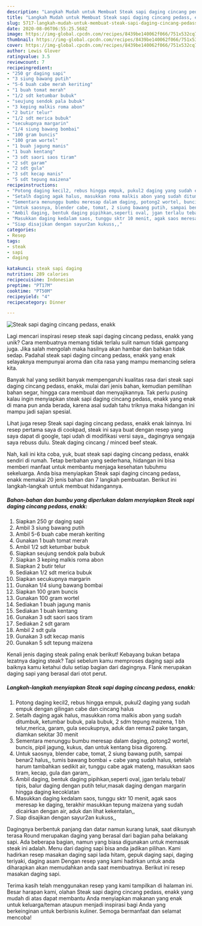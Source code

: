 ```yaml
---
description: "Langkah Mudah untuk Membuat Steak sapi daging cincang pedass, enakk, Menggugah Selera"
title: "Langkah Mudah untuk Membuat Steak sapi daging cincang pedass, enakk, Menggugah Selera"
slug: 5717-langkah-mudah-untuk-membuat-steak-sapi-daging-cincang-pedass-enakk-menggugah-selera
date: 2020-08-06T06:55:25.568Z
image: https://img-global.cpcdn.com/recipes/8439be140062f066/751x532cq70/steak-sapi-daging-cincang-pedass-enakk-foto-resep-utama.jpg
thumbnail: https://img-global.cpcdn.com/recipes/8439be140062f066/751x532cq70/steak-sapi-daging-cincang-pedass-enakk-foto-resep-utama.jpg
cover: https://img-global.cpcdn.com/recipes/8439be140062f066/751x532cq70/steak-sapi-daging-cincang-pedass-enakk-foto-resep-utama.jpg
author: Lewis Glover
ratingvalue: 3.5
reviewcount: 7
recipeingredient:
- "250 gr daging sapi"
- "3 siung bawang putih"
- "5-6 buah cabe merah keriting"
- "1 buah tomat merah"
- "1/2 sdt ketumbar bubuk"
- "seujung sendok pala bubuk"
- "3 keping malkis roma abon"
- "2 butir telur"
- "1/2 sdt merica bubuk"
- "secukupnya margarin"
- "1/4 siung bawang bombai"
- "100 gram buncis"
- "100 gram wortel"
- "1 buah jagung manis"
- "1 buah kentang"
- "3 sdt saori saos tiram"
- "2 sdt garam"
- "2 sdt gula"
- "3 sdt kecap manis"
- "5 sdt tepung maizena"
recipeinstructions:
- "Potong daging kecil2, rebus hingga empuk, pukul2 daging yang sudah empuk dengan gilingan cabe dan cincang halus"
- "Setalh daging agak halus, masukkan roma malkis abon yang sudah ditumbuk, ketumbar bubuk, pala bubuk, 2 sdm tepung maizena, 1 bh telur,merica, garam, gula secukupnya, aduk dan remas2 pake tangan, diamkan sekitar 30 menit"
- "Sementara menunggu bumbu meresap dalam daging, potong2 wortel, buncis, pipil jagung, kukus, dan untuk kentang bisa digoreng."
- "Untuk saosnya, blender cabe, tomat, 2 siung bawang putih, sampai benar2 halus,, tumis bawang bombai + cabe yang sudah halus, setelah harum tambahkan sedikit air, tunggu cabe agak mateng, masukkan saos tiram, kecap, gula dan garam,,"
- "Ambil daging, bentuk daging pipihkan,seperti oval, jgan terlalu tebal/ tipis, balur daging dengan putih telur,masak daging dengan margarin hingga daging kecoklatan"
- "Masukkan daging kedalam saos, tunggu sktr 10 menit, agak saos meresap ke daging, terakhir masukkan tepung maizena yang sudah dicairkan dengan air, aduk dan lihat kekentalan,,"
- "Siap disajikan dengan sayur2an kukuss,,"
categories:
- Resep
tags:
- steak
- sapi
- daging

katakunci: steak sapi daging 
nutrition: 289 calories
recipecuisine: Indonesian
preptime: "PT17M"
cooktime: "PT50M"
recipeyield: "4"
recipecategory: Dinner

---
```



![Steak sapi daging cincang pedass, enakk](https://img-global.cpcdn.com/recipes/8439be140062f066/751x532cq70/steak-sapi-daging-cincang-pedass-enakk-foto-resep-utama.jpg)

Lagi mencari inspirasi resep steak sapi daging cincang pedass, enakk yang unik? Cara membuatnya memang tidak terlalu sulit namun tidak gampang juga. Jika salah mengolah maka hasilnya akan hambar dan bahkan tidak sedap. Padahal steak sapi daging cincang pedass, enakk yang enak selayaknya mempunyai aroma dan cita rasa yang mampu memancing selera kita.

Banyak hal yang sedikit banyak mempengaruhi kualitas rasa dari steak sapi daging cincang pedass, enakk, mulai dari jenis bahan, kemudian pemilihan bahan segar, hingga cara membuat dan menyajikannya. Tak perlu pusing kalau ingin menyiapkan steak sapi daging cincang pedass, enakk yang enak di mana pun anda berada, karena asal sudah tahu triknya maka hidangan ini mampu jadi sajian spesial.

Lihat juga resep Steak sapi daging cincang pedass, enakk enak lainnya. Ini resep pertama saya di cookpad, steak ini saya buat dengan resep yang saya dapat di google, tapi udah di modifikasi versi saya,, dagingnya sengaja saya rebuss dulu. Steak daging cincang / minced beef steak.


Nah, kali ini kita coba, yuk, buat steak sapi daging cincang pedass, enakk sendiri di rumah. Tetap berbahan yang sederhana, hidangan ini bisa memberi manfaat untuk membantu menjaga kesehatan tubuhmu sekeluarga. Anda bisa menyiapkan Steak sapi daging cincang pedass, enakk memakai 20 jenis bahan dan 7 langkah pembuatan. Berikut ini langkah-langkah untuk membuat hidangannya.

<!--inarticleads1-->

##### Bahan-bahan dan bumbu yang diperlukan dalam menyiapkan Steak sapi daging cincang pedass, enakk:

1. Siapkan 250 gr daging sapi
1. Ambil 3 siung bawang putih
1. Ambil 5-6 buah cabe merah keriting
1. Gunakan 1 buah tomat merah
1. Ambil 1/2 sdt ketumbar bubuk
1. Siapkan seujung sendok pala bubuk
1. Siapkan 3 keping malkis roma abon
1. Siapkan 2 butir telur
1. Sediakan 1/2 sdt merica bubuk
1. Siapkan secukupnya margarin
1. Gunakan 1/4 siung bawang bombai
1. Siapkan 100 gram buncis
1. Gunakan 100 gram wortel
1. Sediakan 1 buah jagung manis
1. Sediakan 1 buah kentang
1. Gunakan 3 sdt saori saos tiram
1. Sediakan 2 sdt garam
1. Ambil 2 sdt gula
1. Gunakan 3 sdt kecap manis
1. Gunakan 5 sdt tepung maizena


Kenali jenis daging steak paling enak berikut! Kebayang bukan betapa lezatnya daging steak? Tapi sebelum kamu memproses daging sapi ada baiknya kamu ketahui dulu setiap bagian dari dagingnya. Flank merupakan daging sapi yang berasal dari otot perut. 

<!--inarticleads2-->

##### Langkah-langkah menyiapkan Steak sapi daging cincang pedass, enakk:

1. Potong daging kecil2, rebus hingga empuk, pukul2 daging yang sudah empuk dengan gilingan cabe dan cincang halus
1. Setalh daging agak halus, masukkan roma malkis abon yang sudah ditumbuk, ketumbar bubuk, pala bubuk, 2 sdm tepung maizena, 1 bh telur,merica, garam, gula secukupnya, aduk dan remas2 pake tangan, diamkan sekitar 30 menit
1. Sementara menunggu bumbu meresap dalam daging, potong2 wortel, buncis, pipil jagung, kukus, dan untuk kentang bisa digoreng.
1. Untuk saosnya, blender cabe, tomat, 2 siung bawang putih, sampai benar2 halus,, tumis bawang bombai + cabe yang sudah halus, setelah harum tambahkan sedikit air, tunggu cabe agak mateng, masukkan saos tiram, kecap, gula dan garam,,
1. Ambil daging, bentuk daging pipihkan,seperti oval, jgan terlalu tebal/ tipis, balur daging dengan putih telur,masak daging dengan margarin hingga daging kecoklatan
1. Masukkan daging kedalam saos, tunggu sktr 10 menit, agak saos meresap ke daging, terakhir masukkan tepung maizena yang sudah dicairkan dengan air, aduk dan lihat kekentalan,,
1. Siap disajikan dengan sayur2an kukuss,,


Dagingnya berbentuk panjang dan datar namun kurang lunak, saat dikunyah terasa Round merupakan daging yang berasal dari bagian paha belakang sapi. Ada beberapa bagian, namun yang biasa digunakan untuk memasak steak ini adalah. Menu dari daging sapi bisa anda jadikan pilihan. Kami hadirkan resep masakan daging sapi lada hitam, gepuk daging sapi, daging teriyaki, daging asam Dengan resep yang kami hadirkan untuk anda diharapkan akan memudahkan anda saat membuatnya. Berikut ini resep masakan daging sapi. 

Terima kasih telah menggunakan resep yang kami tampilkan di halaman ini. Besar harapan kami, olahan Steak sapi daging cincang pedass, enakk yang mudah di atas dapat membantu Anda menyiapkan makanan yang enak untuk keluarga/teman ataupun menjadi inspirasi bagi Anda yang berkeinginan untuk berbisnis kuliner. Semoga bermanfaat dan selamat mencoba!
